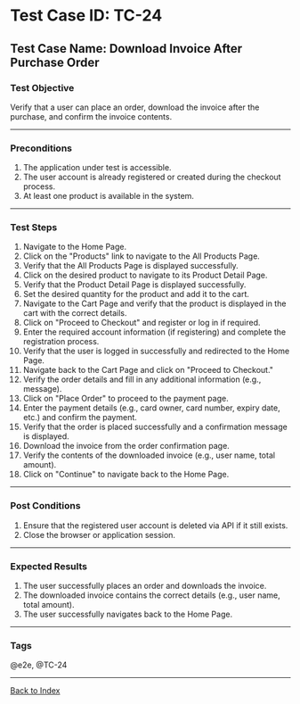 # Test Case ID: TC-24

## Test Case Name: Download Invoice After Purchase Order

### Test Objective

Verify that a user can place an order, download the invoice after the purchase, and confirm the invoice contents.

---

### Preconditions

1. The application under test is accessible.
2. The user account is already registered or created during the checkout process.
3. At least one product is available in the system.

---

### Test Steps

1. Navigate to the Home Page.
2. Click on the "Products" link to navigate to the All Products Page.
3. Verify that the All Products Page is displayed successfully.
4. Click on the desired product to navigate to its Product Detail Page.
5. Verify that the Product Detail Page is displayed successfully.
6. Set the desired quantity for the product and add it to the cart.
7. Navigate to the Cart Page and verify that the product is displayed in the cart with the correct details.
8. Click on "Proceed to Checkout" and register or log in if required.
9. Enter the required account information (if registering) and complete the registration process.
10. Verify that the user is logged in successfully and redirected to the Home Page.
11. Navigate back to the Cart Page and click on "Proceed to Checkout."
12. Verify the order details and fill in any additional information (e.g., message).
13. Click on "Place Order" to proceed to the payment page.
14. Enter the payment details (e.g., card owner, card number, expiry date, etc.) and confirm the payment.
15. Verify that the order is placed successfully and a confirmation message is displayed.
16. Download the invoice from the order confirmation page.
17. Verify the contents of the downloaded invoice (e.g., user name, total amount).
18. Click on "Continue" to navigate back to the Home Page.

---

### Post Conditions

1. Ensure that the registered user account is deleted via API if it still exists.
2. Close the browser or application session.

---

### Expected Results

1. The user successfully places an order and downloads the invoice.
2. The downloaded invoice contains the correct details (e.g., user name, total amount).
3. The user successfully navigates back to the Home Page.

---

### Tags

@e2e, @TC-24

---

[Back to Index](test-case-index.md)

